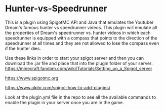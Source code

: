 # Hunter-vs-Speedrunner
This is a plugin using SpigotMC API and Java that emulates the Youtuber Dream's famous hunter vs speedrunner videos. 
This plugin will emulate all the properties of Dream's speedrunner vs. hunter videos in which each speedrunner is equipped with a compass that points to the direction
of the speedrunner at all times and they are not allowed to lose the compass even if the hunter dies.


Use these links in order to start your spigot server and then you can download the .jar file and place that into the plugin folder of your server:
https://minecraft.fandom.com/wiki/Tutorials/Setting_up_a_Spigot_server


https://www.spigotmc.org


https://www.alphr.com/spigot-how-to-add-plugins/

Look at the plugin.yml file in the repo to see all the available commands to enable the plugin in your server once you are in the game.
